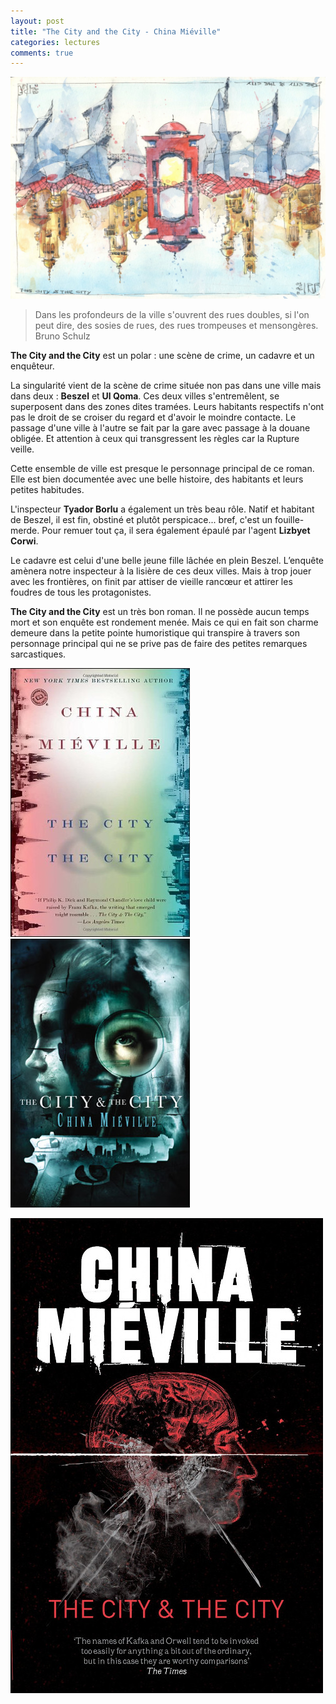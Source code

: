 ```yaml
---
layout: post
title: "The City and the City - China Miéville"
categories: lectures
comments: true
---
```


![US](https://github.com/homeostasie/bouquins/raw/master/_pics/lv/mieville_china/tcatc-art.jpeg) 

> Dans les profondeurs de la ville s'ouvrent des rues doubles, si l'on peut dire, des sosies de rues, des rues trompeuses et mensongères.
> Bruno Schulz

**The City and the City** est un polar : une scène de crime, un cadavre et un enquêteur.

La singularité vient de la scène de crime située non pas dans une ville mais dans deux : **Beszel** et **Ul Qoma**. Ces deux villes s'entremêlent, se superposent dans des zones dites tramées. Leurs habitants respectifs n'ont pas le droit de se croiser du regard et d'avoir le moindre contacte. Le passage d'une ville à l'autre se fait par la gare avec passage à la douane obligée. Et attention à ceux qui transgressent les règles car la Rupture veille.



Cette ensemble de ville est presque le personnage principal de ce roman. Elle est bien documentée avec une belle histoire, des habitants et leurs petites habitudes.

L'inspecteur **Tyador Borlu** a également un très beau rôle. Natif et habitant de Beszel, il est fin, obstiné et plutôt perspicace... bref, c'est un fouille-merde. Pour remuer tout ça, il sera également épaulé par l'agent **Lizbyet Corwi**.

Le cadavre est celui d'une belle jeune fille lâchée en plein Beszel. L’enquête amènera notre inspecteur à la lisière de ces deux villes. Mais à trop jouer avec les frontières, on finit par attiser de vieille rancœur et attirer les foudres de tous les protagonistes. 

**The City and the City** est un très bon roman. Il ne possède aucun temps mort et son enquête est rondement menée. Mais ce qui en fait son charme demeure dans la petite pointe humoristique qui transpire à travers son personnage principal qui ne se prive pas de faire des petites remarques sarcastiques.

![US](https://github.com/homeostasie/bouquins/raw/master/_pics/lv/mieville_china/tcatc.jpeg) ![US](https://github.com/homeostasie/bouquins/raw/master/_pics/lv/mieville_china/tcatc-3.jpeg)

![US](https://github.com/homeostasie/bouquins/raw/master/_pics/lv/mieville_china/tcatc-2.jpeg) 
